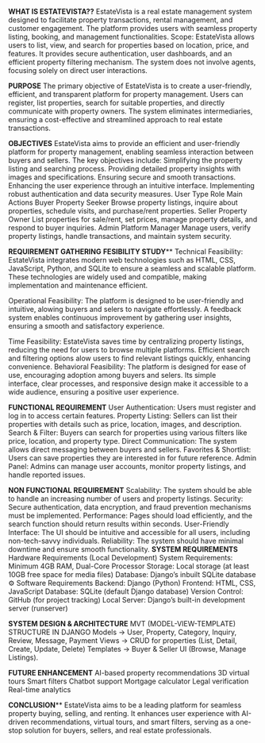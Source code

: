 **WHAT IS ESTATEVISTA??**
 EstateVista is a real estate management system
 designed to facilitate property transactions, rental
 management, and customer engagement. The
 platform provides users with seamless property listing,
 booking, and management functionalities.
 Scope:
 EstateVista allows users to list, view, and search for properties based on
 location, price, and features. It provides secure authentication, user
 dashboards, and an efficient property filtering mechanism. The system
 does not involve agents, focusing solely on direct user interactions.
 
**PURPOSE**
 The primary objective of EstateVista is to create a
 user-friendly, efficient, and transparent platform for
 property management. Users can register, list
 properties, search for suitable properties, and directly
 communicate with property owners. The system
 eliminates intermediaries, ensuring a cost-effective
 and streamlined approach to real estate
 transactions.
 
**OBJECTIVES**
 EstateVista aims to provide an efficient and user-friendly platform for
 property management, enabling seamless interaction between
 buyers and sellers. The key objectives include:
 Simplifying the property listing and searching process.
 Providing detailed property insights with images and specifications.
 Ensuring secure and smooth transactions.
 Enhancing the user experience through an intuitive interface.
 Implementing robust authentication and data security measures.
User Type Role Main Actions
 Buyer Property Seeker
 Browse property listings, inquire
 about properties, schedule visits,
 and purchase/rent properties.
 Seller Property Owner
 List properties for sale/rent, set
 prices, manage property details,
 and respond to buyer inquiries.
 Admin Platform Manager
 Manage users, verify property
 listings, handle transactions, and
 maintain system security.
 
 **REQUIREMENT GATHERING**
**FESIBILITY STUDY****
 Technical Feasibility:
 EstateVista integrates modern web technologies such as HTML, CSS, JavaScript, Python, and
 SQLite to ensure a seamless and scalable platform. These technologies are widely used and
 compatible, making implementation and maintenance efficient.
 
 Operational Feasibility:
 The platform is designed to be user-friendly and intuitive, alowing buyers and selers to
 navigate effortlessly. A feedback system enables continuous improvement by gathering user insights,
 ensuring a smooth and satisfactory experience.
 
 Time Feasibility:
 EstateVista saves time by centralizing property listings, reducing the need for users to browse
 multiple platforms. Efficient search and filtering options alow users to find relevant listings quickly,
 enhancing convenience.
 Behavioral Feasibility:
 The platform is designed for ease of use, encouraging adoption among buyers and selers. Its
 simple        
interface, clear processes, and responsive design make it accessible to a wide audience,
 ensuring a positive user experience.
 
**FUNCTIONAL REQUIREMENT**
 User Authentication: Users must register and log in to access certain
 features.
 Property Listing: Sellers can list their properties with details such as
 price, location, images, and description.
 Search & Filter: Buyers can search for properties using various filters
 like price, location, and property type.
 Direct Communication: The system allows direct messaging between
 buyers and sellers.
 Favorites & Shortlist: Users can save properties they are interested in
 for future reference.
 Admin Panel: Admins can manage user accounts, monitor property
 listings, and handle reported issues.
 
**NON FUNCTIONAL REQUIREMENT**
 Scalability: The system should be able to handle an increasing number of users
 and property listings.
 Security: Secure authentication, data encryption, and fraud prevention
 mechanisms must be implemented.
 Performance: Pages should load efficiently, and the search function should
 return results within seconds.
 User-Friendly Interface: The UI should be intuitive and accessible for all users,
 including non-tech-savvy individuals.
 Reliability: The system should have minimal downtime and ensure smooth
 functionality.
**SYSTEM REQUIREMENTS**
 Hardware Requirements (Local Development)
 System Requirements: Minimum 4GB RAM, Dual-Core Processor
 Storage: Local storage (at least 10GB free space for media files)
 Database: Django’s inbuilt SQLite database
 ⚙
 Software Requirements
 Backend: Django (Python)
 Frontend: HTML, CSS, JavaScript
 Database: SQLite (default Django database)
 Version Control: GitHub (for project tracking)
 Local Server: Django’s built-in development server (runserver)
 
**SYSTEM DESIGN & ARCHITECTURE**
 MVT (MODEL-VIEW-TEMPLATE) STRUCTURE IN DJANGO
 Models → User, Property, Category, Inquiry,
 Review, Message, Payment
 Views → CRUD for properties (List, Detail, Create,
 Update, Delete)
 Templates → Buyer & Seller UI (Browse, Manage
 Listings). 
 
**FUTURE ENHANCEMENT**
 AI-based property recommendations
 3D virtual tours
 Smart filters
 Chatbot support
 Mortgage calculator
 Legal verification
 Real-time analytics

**CONCLUSION****
 EstateVista aims to be a leading platform for seamless
 property buying, selling, and renting. It enhances user
 experience with AI-driven recommendations, virtual
 tours, and smart filters, serving as a one-stop solution
 for buyers, sellers, and real estate professionals.
